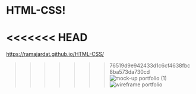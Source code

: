 # HTML-CSS!



# <<<<<<< HEAD

https://ramajardat.github.io/HTML-CSS/

> > > > > > > 76519d9e942433d1c6cf4638fbc8ba573da730cd
![mock-up portfolio (1)](https://user-images.githubusercontent.com/109508834/183287080-eda50b72-d503-4d3f-9f58-650df14c0ce6.jpg)
![wireframe portfolio](https://user-images.githubusercontent.com/109508834/183287086-b6b0b81a-8f8e-4c7d-be5d-f1b96f31437c.jpg)
